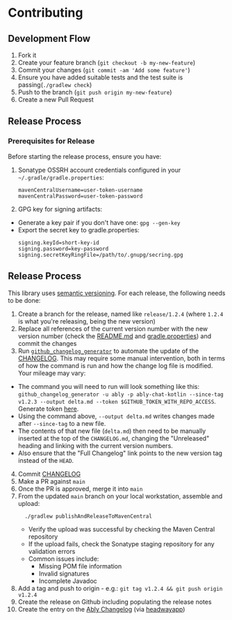 # Contributing

## Development Flow

1. Fork it
2. Create your feature branch (`git checkout -b my-new-feature`)
3. Commit your changes (`git commit -am 'Add some feature'`)
4. Ensure you have added suitable tests and the test suite is passing(`./gradlew check`)
5. Push to the branch (`git push origin my-new-feature`)
6. Create a new Pull Request

## Release Process

### Prerequisites for Release

Before starting the release process, ensure you have:

1. Sonatype OSSRH account credentials configured in your `~/.gradle/gradle.properties`:
   ```properties
   mavenCentralUsername=user-token-username
   mavenCentralPassword=user-token-password
   ```
2. GPG key for signing artifacts:
- Generate a key pair if you don't have one: `gpg --gen-key`
- Export the secret key to gradle.properties:
    ```properties
    signing.keyId=short-key-id
    signing.password=key-password
    signing.secretKeyRingFile=/path/to/.gnupg/secring.gpg
    ```

## Release Process

This library uses [semantic versioning](http://semver.org/). For each release, the following needs to be done:

1. Create a branch for the release, named like `release/1.2.4` (where `1.2.4` is what you're releasing, being the new version)
2. Replace all references of the current version number with the new version number (check the [README.md](./README.md)
   and [gradle.properties](./gradle.properties)) and commit the changes
3. Run [`github_changelog_generator`](https://github.com/github-changelog-generator/github-changelog-generator) to automate the update of
   the [CHANGELOG](./CHANGELOG.md). This may require some manual intervention, both in terms of how the command is run and how the change
   log file is modified. Your mileage may vary:

- The command you will need to run will look something like this:
  `github_changelog_generator -u ably -p ably-chat-kotlin --since-tag v1.2.3 --output delta.md --token $GITHUB_TOKEN_WITH_REPO_ACCESS`.
  Generate token [here](https://github.com/settings/tokens/new?description=GitHub%20Changelog%20Generator%20token).
- Using the command above, `--output delta.md` writes changes made after `--since-tag` to a new file.
- The contents of that new file (`delta.md`) then need to be manually inserted at the top of the `CHANGELOG.md`, changing the "Unreleased"
  heading and linking with the current version numbers.
- Also ensure that the "Full Changelog" link points to the new version tag instead of the `HEAD`.

4. Commit [CHANGELOG](./CHANGELOG.md)
5. Make a PR against `main`
6. Once the PR is approved, merge it into `main`
7. From the updated `main` branch on your local workstation, assemble and upload:
    ```sh
      ./gradlew publishAndReleaseToMavenCentral
    ```
    - Verify the upload was successful by checking the Maven Central repository
    - If the upload fails, check the Sonatype staging repository for any validation errors
    - Common issues include:
        - Missing POM file information
        - Invalid signatures
        - Incomplete Javadoc
8. Add a tag and push to origin - e.g.: `git tag v1.2.4 && git push origin v1.2.4`
9. Create the release on Github including populating the release notes
10. Create the entry on the [Ably Changelog](https://changelog.ably.com/) (via [headwayapp](https://headwayapp.co/))
